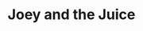 ---
layout: post
title:  "Joey and the Juice"
address: "5/33 Surf Ln, Cronulla, NSW 2230"
link: https://squareup.com/gift/44EMK28RAJF4E/order
---